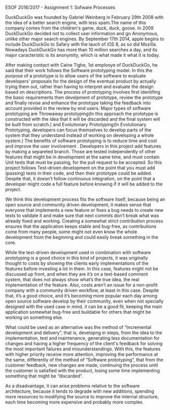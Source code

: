  ESOF 2016/2017 - Assignment 1: Sofware Processes

 DuckDuckGo was founded by Gabriel Weinberg in February 29th 2008 with the idea of a better search engine, with less spam.The name of this company comes from the children's game, duck, duck, goose. In 2009 DuckDuckGo decided not to collect user information and go Anonymous, unlike other major search engines. By September 17th 2014, apple begins to include DuckDuckGo to Safary with the lauch of iOS 8, as so did Mozilla. Nowadays DuckDuckGo has more than 10 million searches a day, and its major caracteristic is its anonymity, which is what made it what it is today.

After making contact with Caine Tighe, 1st emplooye of DuckDuckGo, he said that their work follows the Software prototyping model. In this the purpose of a prototype is to allow users of the software to evaluate developers' proposals for the design of the eventual product by actually trying them out, rather than having to interpret and evaluate the design based on descriptions.
The process of prototyping involves first identifing the basic requirements then develpment of prototype, review the prototype and finally revise and enhance the prototype taking the feedback into account provided in the review by end users.
Major types of software prototyping are Throwaway prototyping(In this approach the prototype is constructed with the idea that it will be discarded and the final system will be built from scratch.) and Evolutionary Prototyping(In Evolutionary Prototyping, developers can focus themselves to develop parts of the system that they understand instead of working on developing a whole system.)
The benefits of software prototyping is to reduce time and cost and improve the user involvement . Developers in this project add features by making a separeted branch. Those are tested independently of other features that might be in development at the same time, and must contain Unit tests that must be passing, for the pull request to be accepted. So this project follows Test-driven development on the point that you must add (passing) tests in their code, and then their prototype could be added. Despite that, it doesn't follow continuous integration, on the point that a developer might code a full feature before knowing if it will be added to the project.

We think this development process fits the software itself, because being an open source and community driven development, it makes sense that everyone that implements a new feature or fixes a bug needs to create new tests to validate it and make sure that next commits don’t break what was already fixed and working. Creating a somewhat strict contribution process ensures that the application keeps stable and bug-free, as contributions come from many people, some might not even know the whole development from the beginning and could easily break something in the core.

While the test-driven development used in combination with software prototyping is a good choice in this kind of projects, it was originally thought to costs by showing the clients early implementations of the features before investing a lot in them. In this case, features might not be discussed up front, and when they are it’s on a text-based comment system, that does not always show what’s the true idea, the real implementation of the feature. Also, costs aren’t an issue for a non-profit company with a community driven workflow, at least in this case. Despite that, it’s a good choice, and it’s becoming more popular each day among open source software develop by their community, even when not specially designed with the used case in mind, it can be a good fit, keeping the main application somewhat bug-free and buildable for others that might be working on something else. 


What could be used as an alternative was the method of “Incremental development and delivery”, that is, developng in steps, from the idea to the implementation, test and maintenance, generating less documentation for changes and having a higher frequency of the client's feedback for solving the most important failures and misunderstandings. With this, the features with higher priority receive more attention, improving the performance at the same, differently of the method of “Software prototyping”, that from the customer feedback, new changes are made, continuing the process until the customer is satisfied with the product, losing some time implementing something that might be “discarded”.

As a disadvantage, it can arise problems relative to the software architecture, because it tends to degrade with new additions, spending more resources to modifying the source to improve the internal structure, each time becoming more expensive and probably more complex.
